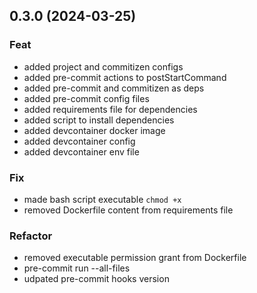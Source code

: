 ## 0.3.0 (2024-03-25)

### Feat

- added project and commitizen configs
- added pre-commit actions to postStartCommand
- added pre-commit and commitizen as deps
- added pre-commit config files
- added requirements file for dependencies
- added script to install dependencies
- added devcontainer docker image
- added devcontainer config
- added devcontainer env file

### Fix

- made bash script executable `chmod +x`
- removed Dockerfile content from requirements file

### Refactor

- removed executable permission grant from Dockerfile
- pre-commit run --all-files
- udpated pre-commit hooks version
